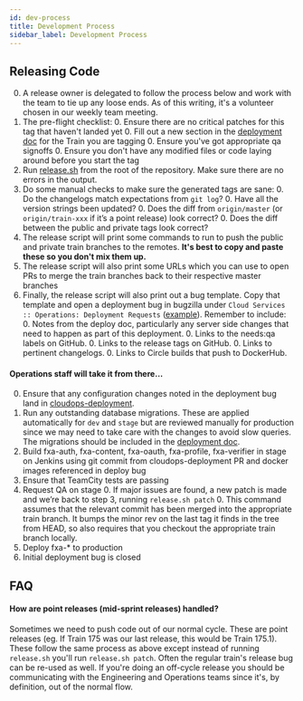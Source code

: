 ```yaml
---
id: dev-process
title: Development Process
sidebar_label: Development Process
---
```


## Releasing Code
0. A release owner is delegated to follow the process below and work with the
   team to tie up any loose ends.  As of this writing, it's a volunteer chosen in our weekly team meeting.
0. The pre-flight checklist:
    0. Ensure there are no critical patches for this tag that haven't landed
       yet
    0. Fill out a new section in the [deployment doc][deployment-doc] for the Train you are tagging
    0. Ensure you've got appropriate qa signoffs
    0. Ensure you don't have any modified files or code laying around before
       you start the tag
0. Run [release.sh][release.sh] from the root of the repository.  Make sure
   there are no errors in the output.
0. Do some manual checks to make sure the generated tags are sane:
    0. Do the changelogs match expectations from `git log`?
    0. Have all the version strings been updated?
    0. Does the diff from `origin/master` (or `origin/train-xxx` if it’s a point release) look correct?
    0. Does the diff between the public and private tags look correct?
0. The release script will print some commands to run to push the public and private train branches to the remotes.  **It's best to copy and paste these so you don't mix them up.**
0. The release script will also print some URLs which you can use to open PRs to merge the train branches back to their respective master branches
0. Finally, the release script will also print out a bug template.  Copy that template and open a deployment bug in bugzilla under `Cloud Services :: Operations: Deployment Requests` ([example][example-deployment-bug]). Remember to include:
    0. Notes from the deploy doc, particularly any server side changes that
       need to happen as part of this deployment.
    0. Links to the needs:qa labels on GitHub.
    0. Links to the release tags on GitHub.
    0. Links to pertinent changelogs.
    0. Links to Circle builds that push to DockerHub.

#### Operations staff will take it from there…
0. Ensure that any configuration changes noted in the deployment bug land in [cloudops-deployment][cloudops-deployment].
0. Run any outstanding database migrations.  These are applied automatically for `dev` and `stage` but are reviewed manually for production since we may need to take care with the changes to avoid slow queries.  The migrations should be included in the [deployment doc][deployment-doc].
0. Build fxa-auth, fxa-content, fxa-oauth, fxa-profile, fxa-verifier in stage on Jenkins using git commit from cloudops-deployment PR and docker images referenced in deploy bug
0. Ensure that TeamCity tests are passing
0. Request QA on stage
    0. If major issues are found, a new patch is made and we’re back to step 3, running `release.sh patch`
        0. This command assumes that the relevant commit has been merged into the appropriate train branch. It bumps the minor rev on the last tag it finds in the tree from HEAD, so also requires that you checkout the appropriate train branch locally.
0. Deploy fxa-* to production
0. Initial deployment bug is closed

## FAQ

#### How are point releases (mid-sprint releases) handled?
Sometimes we need to push code out of our normal cycle.  These are point releases (eg. If Train 175 was our last release, this would be Train 175.1).  These follow the same process as above except instead of running `release.sh` you'll run `release.sh patch`.  Often the regular train's release bug can be re-used as well.  If you're doing an off-cycle release you should be communicating with the Engineering and Operations teams since it's, by definition, out of the normal flow.

[cloudops-deployment]: https://github.com/mozilla-services/cloudops-deployment/tree/master/projects/fxa
[deployment-doc]: https://docs.google.com/document/d/1lc5T1ZvQZlhXY6j1l_VMeQT9rs1mN7yYIcHbRPR2IbQ/edit
[example-deployment-bug]: https://bugzilla.mozilla.org/show_bug.cgi?id=1575233
[release.sh]: https://github.com/mozilla/fxa/blob/master/release.sh
